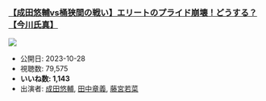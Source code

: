 ### [【成田悠輔vs桶狭間の戦い】エリートのプライド崩壊！どうする？【今川氏真】](https://www.youtube.com/watch?v=06lHVZwx5xs)
[![](https://img.youtube.com/vi/06lHVZwx5xs/sddefault.jpg)](https://www.youtube.com/watch?v=06lHVZwx5xs)
-   公開日: 2023-10-28
-   視聴数: 79,575
-   **いいね数: 1,143**
-   出演者: [成田悠輔](/rehacq_fan/people/成田悠輔 "wikilink"), [田中章義](/rehacq_fan/people/田中章義 "wikilink"), [藤宮若菜](/rehacq_fan/people/藤宮若菜 "wikilink")
